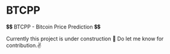 # **BTCPP**
💲💲 BTCPP - Bitcoin Price Prediction 💲💲

Currently this project is under construction 🚧 
Do let me know for contribution.✌
